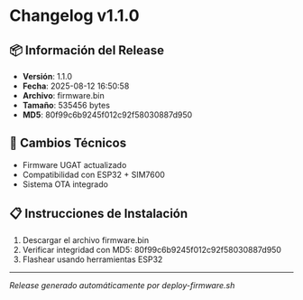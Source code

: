 # Changelog v1.1.0

## 📦 Información del Release
- **Versión**: 1.1.0
- **Fecha**: 2025-08-12 16:50:58
- **Archivo**: firmware.bin
- **Tamaño**: 535456 bytes
- **MD5**: 80f99c6b9245f012c92f58030887d950

## 🔧 Cambios Técnicos
- Firmware UGAT actualizado
- Compatibilidad con ESP32 + SIM7600
- Sistema OTA integrado

## 📋 Instrucciones de Instalación
1. Descargar el archivo firmware.bin
2. Verificar integridad con MD5: 80f99c6b9245f012c92f58030887d950
3. Flashear usando herramientas ESP32

---
*Release generado automáticamente por deploy-firmware.sh*
